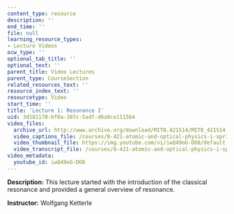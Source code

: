 ```yaml
---
content_type: resource
description: ''
end_time: ''
file: null
learning_resource_types:
- Lecture Videos
ocw_type: ''
optional_tab_title: ''
optional_text: ''
parent_title: Video Lectures
parent_type: CourseSection
related_resources_text: ''
resource_index_text: ''
resourcetype: Video
start_time: ''
title: 'Lecture 1: Resonance I'
uid: 3d181170-bf0a-387c-5adf-d6a9ce1115b4
video_files:
  archive_url: http://www.archive.org/download/MIT8.421S14/MIT8_421S14_lec01_300k.mp4
  video_captions_file: /courses/8-421-atomic-and-optical-physics-i-spring-2014/22ad5fd1a2365c6ca77df57156fc2d17_iwQ49oG-DO8.vtt
  video_thumbnail_file: https://img.youtube.com/vi/iwQ49oG-DO8/default.jpg
  video_transcript_file: /courses/8-421-atomic-and-optical-physics-i-spring-2014/d77923db1302e86d8cbca8a2967be035_iwQ49oG-DO8.pdf
video_metadata:
  youtube_id: iwQ49oG-DO8
---
```


**Description:** This lecture started with the introduction of the classical resonance and provided a general overview of resonance.

**Instructor:** Wolfgang Ketterle



